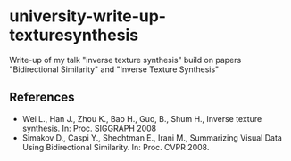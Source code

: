 # university-write-up-texturesynthesis
Write-up of my talk "inverse texture synthesis" build on papers "Bidirectional Similarity" and "Inverse Texture Synthesis"

## References
* Wei L., Han J., Zhou K., Bao H., Guo, B., Shum H., Inverse texture synthesis. In: Proc. SIGGRAPH 2008
* Simakov D., Caspi Y., Shechtman E., Irani M., Summarizing Visual Data Using Bidirectional Similarity. In: Proc. CVPR 2008.
